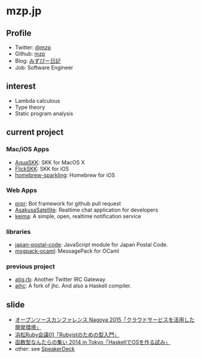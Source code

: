# mzp.jp

## Profile

 * Twitter: [@mzp](https://twitter.com/mzp)
 * Github: [mzp](https://github.com/mzp)
 * Blog: [みずぴー日記](http://mzp.hatenablog.com)
 * Job: Software Engineer

## interest

 * Lambda calculous 
 * Type theory
 * Static program analysis

## current project
### Mac/iOS Apps

 * [AquaSKK](https://github.com/codefirst/aquaskk): SKK for MacOS X
 * [FlickSKK](https://github.com/codefirst/FlickSKK): SKK for iOS
 * [homebrew-sparkling](https://github.com/codefirst/homebrew-sparkling): Homebrew for iOS

### Web Apps
 * [prpr](https://github.com/mzp/prpr): Bot framework for github pull request
 * [AsakusaSatellite](https://github.com/codefirst/AsakusaSatellite): Realtime chat application for developers
 * [keima](https://github.com/codefirst/keima): A simple, open, realtime notification service

### libraries

 * [japan-postal-code](https://www.npmjs.com/package/japan-postal-code): JavaScript module for Japan Postal Code.
 * [msgpack-ocaml](https://github.com/msgpack/msgpack-ocaml/issues): MessagePack for OCaml

### previous project
 
 * [atig.rb](https://github.com/atig/atig): Another Twitter IRC Gateway
 * [ajhc](https://github.com/ajhc/ajhc): A fork of jhc. And also a Haskell compiler.

## slide

 * [オープンソースカンファレンス Nagoya 2015「クラウドサービスを活用した開発環境」](http://mzp.hatenablog.com/entry/2015/05/23/184645)
 * [浜松Ruby会議01「Rubyistのための型入門」](http://mzp.hatenablog.com/entry/2015/03/29/213909)
 * [函数型なんたらの集い 2014 in Tokyo「HaskellでOSを作る試み」](http://mzp.hatenablog.com/entry/2014/11/04/215935)
 * other: see [SpeakerDeck](https://speakerdeck.com/mzp)
